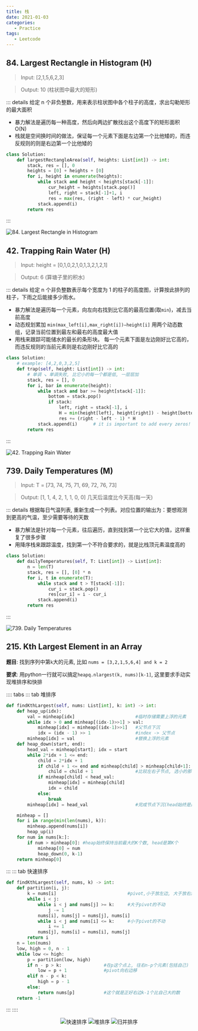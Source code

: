 ```yaml
---
title: 栈
date: 2021-01-03
categories:
   - Practice
tags:
   - Leetcode
---
```


## 84. Largest Rectangle in Histogram (H)
> Input: [2,1,5,6,2,3]

> Output: 10 (柱状图中最大的矩形)

::: details
给定 n 个非负整数，用来表示柱状图中各个柱子的高度，求出勾勒矩形的最大面积
- 暴力解法是遍历每一种高度，然后向两边扩散找出这个高度下的矩形面积 O(N)
- 栈就是空间换时间的做法，保证每一个元素下面是左边第一个比他矮的，而违反规则的则是右边第一个比他矮的
```python                            
class Solution:
    def largestRectangleArea(self, heights: List[int]) -> int:
        stack, res = [], 0
        heights = [0] + heights + [0]
        for i, height in enumerate(heights):
            while stack and height < heights[stack[-1]]:
                cur_height = heights[stack.pop()]
                left, right = stack[-1]+1, i
                res = max(res, (right - left) * cur_height)
            stack.append(i)
        return res
```
:::

![84. Largest Rectangle in Histogram](~@assets/lc-84.png#center)


## 42. Trapping Rain Water (H)

> Input: height = [0,1,0,2,1,0,1,3,2,1,2,1]

> Output: 6 (算塘子里的积水)

::: details
给定 n 个非负整数表示每个宽度为 1 的柱子的高度图，计算按此排列的柱子，下雨之后能接多少雨水。
- 暴力解法是遍历每一个元素，向左向右找到比它高的最高位置(取`min`)，减去当前高度 
- 动态规划累加 `min(max_left[i],max_right[i])−height[i]` 用两个动态数组，记录当前位置到最左和最右的高度最大值
- 用栈来跟踪可能储水的最长的条形块。 每一个元素下面是左边刚好比它高的，而违反规则的当前元素则是右边刚好比它高的
```python                            
class Solution:
    # example: [4,2,0,3,2,5]
    def trap(self, height: List[int]) -> int:
        # 单调 ↘ 单调失败, 比它小的每一个都是低, 一层层加
        stack, res = [], 0
        for i, bar in enumerate(height):
            while stack and bar >= height[stack[-1]]:
                bottom = stack.pop()
                if stack:
                    left, right = stack[-1], i
                    H = min(height[left], height[right]) - height[bottom]
                    res += (right - left - 1) * H
            stack.append(i)      # it is important to add every zeros!
        return res
```
:::

![42. Trapping Rain Water](~@assets/lc-42.gif#center)

## 739. Daily Temperatures (M)

> Input: T = [73, 74, 75, 71, 69, 72, 76, 73]

> Output: [1, 1, 4, 2, 1, 1, 0, 0] 几天后温度比今天高(每一天)

::: details
根据每日气温列表, 重新生成一个列表。对应位置的输出为：要想观测到更高的气温，至少需要等待的天数
- 暴力解法是针对每一个元素，往后遍历，直到找到第一个比它大的值，这样重复了很多步骤
- 用降序栈来跟踪温度，找到第一个不符合要求的，就是比栈顶元素温度高的
```python                            
class Solution:
    def dailyTemperatures(self, T: List[int]) -> List[int]:
        n = len(T)
        stack, res = [], [0] * n
        for i, t in enumerate(T):
            while stack and t > T[stack[-1]]:
                cur_i = stack.pop()
                res[cur_i] = i - cur_i
            stack.append(i)
        return res
```
:::

![739. Daily Temperatures](~@assets/lc-739.png#center)


## 215. Kth Largest Element in an Array

**题目**: 找到序列中第`k`大的元素, 比如 `nums = [3,2,1,5,6,4] and k = 2`

**要求**: 用python一行就可以搞定`heapq.nlargest(k, nums)[k-1]`, 这里要求手动实现堆排序和快排

:::: tabs
::: tab 堆排序
```python
def findKthLargest(self, nums: List[int], k: int) -> int:
    def heap_up(idx):
        val = minheap[idx]                       #临时存储需要上浮的元素
        while idx > 0 and minheap[(idx-1)>>1] > val:
            minheap[idx] = minheap[(idx-1)>>1]   #父节点下沉
            idx = (idx - 1) >> 1                 #index -> 父节点
        minheap[idx] = val                       #替换上浮的元素
    def heap_down(start, end):
        head_val = minheap[start]; idx = start          
        while 2*idx + 1 <= end:
            child = 2*idx + 1
            if child + 1 <= end and minheap[child] > minheap[child+1]:
                child = child + 1                #比较左右子节点, 选小的那个
            if minheap[child] < head_val:
                minheap[idx] = minheap[child]
                idx = child
            else:
                break
        minheap[idx] = head_val                  #完成节点下沉(head始终是最小)

    minheap = []
    for i in range(min(len(nums), k)):
        minheap.append(nums[i])
        heap_up(i)
    for num in nums[k:]:
        if num > minheap[0]: #heap始终保持当前最大的K个数, head是第K个
            minheap[0] = num
            heap_down(0, k-1)
    return minheap[0]
```
:::
::: tab 快速排序
``` python
def findKthLargest(self, nums, k) -> int:
    def partition(i, j):
        k = nums[i]                           #pivot,小于放左边, 大于放右边
        while i < j:
            while i < j and nums[j] >= k:     #大于pivot的不动
                j -= 1
            nums[i], nums[j] = nums[j], nums[i]                  
            while i < j and nums[i] <= k:     #小于pivot的不动
                i += 1
            nums[j], nums[i] = nums[i], nums[j]
        return i
    n = len(nums)
    low, high = 0, n - 1
    while low <= high:
        p = partition(low, high)
        if n - p > k:                #在p这个点上, 往右n-p个元素(包括自己)
            low = p + 1              #pivot向右边移
        elif n - p < k:
            high = p - 1
        else:
            return nums[p]           #这个就是正好右边k-1个比自己大的数
    return -1
```
:::
::::

<center>
    
![快速排序](~@assets/lc-quicksort.gif#left)
![堆排序](~@assets/lc-heapsort.gif#left)
![归并排序](~@assets/lc-mergesort.gif#left)

</center>

